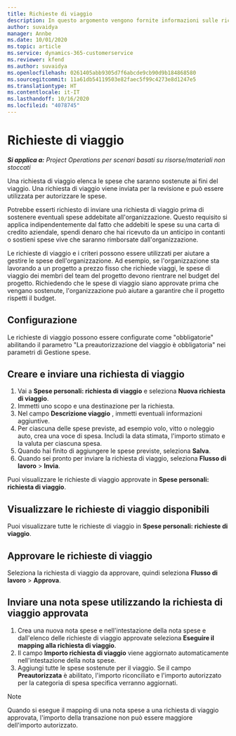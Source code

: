 ```yaml
---
title: Richieste di viaggio
description: In questo argomento vengono fornite informazioni sulle richieste di viaggio.
author: suvaidya
manager: Annbe
ms.date: 10/01/2020
ms.topic: article
ms.service: dynamics-365-customerservice
ms.reviewer: kfend
ms.author: suvaidya
ms.openlocfilehash: 0261405abb9305d7f6abcde9cb90d9b184868580
ms.sourcegitcommit: 11a61db54119503e82faec5f99c4273e8d1247e5
ms.translationtype: HT
ms.contentlocale: it-IT
ms.lasthandoff: 10/16/2020
ms.locfileid: "4078745"
---
```

# <a name="travel-requisitions"></a>Richieste di viaggio

_**Si applica a:** Project Operations per scenari basati su risorse/materiali non stoccati_

Una richiesta di viaggio elenca le spese che saranno sostenute ai fini del viaggio. Una richiesta di viaggio viene inviata per la revisione e può essere utilizzata per autorizzare le spese.

Potrebbe esserti richiesto di inviare una richiesta di viaggio prima di sostenere eventuali spese addebitate all'organizzazione. Questo requisito si applica indipendentemente dal fatto che addebiti le spese su una carta di credito aziendale, spendi denaro che hai ricevuto da un anticipo in contanti o sostieni spese vive che saranno rimborsate dall'organizzazione.

Le richieste di viaggio e i criteri possono essere utilizzati per aiutare a gestire le spese dell'organizzazione. Ad esempio, se l'organizzazione sta lavorando a un progetto a prezzo fisso che richiede viaggi, le spese di viaggio dei membri del team del progetto devono rientrare nel budget del progetto. Richiedendo che le spese di viaggio siano approvate prima che vengano sostenute, l'organizzazione può aiutare a garantire che il progetto rispetti il budget.

## <a name="configuration"></a>Configurazione 

Le richieste di viaggio possono essere configurate come "obbligatorie" abilitando il parametro "La preautorizzazione del viaggio è obbligatoria" nei parametri di Gestione spese. 

## <a name="create-and-submit-a-travel-requisition"></a>Creare e inviare una richiesta di viaggio

1. Vai a **Spese personali: richiesta di viaggio** e seleziona **Nuova richiesta di viaggio**.
2. Immetti uno scopo e una destinazione per la richiesta.
3. Nel campo **Descrizione viaggio** , immetti eventuali informazioni aggiuntive. 
4. Per ciascuna delle spese previste, ad esempio volo, vitto o noleggio auto, crea una voce di spesa. Includi la data stimata, l'importo stimato e la valuta per ciascuna spesa. 
5. Quando hai finito di aggiungere le spese previste, seleziona **Salva**.
6. Quando sei pronto per inviare la richiesta di viaggio, seleziona **Flusso di lavoro** > **Invia**.

Puoi visualizzare le richieste di viaggio approvate in **Spese personali: richiesta di viaggio**. 

## <a name="view-available-travel-requisitions"></a>Visualizzare le richieste di viaggio disponibili

Puoi visualizzare tutte le richieste di viaggio in **Spese personali: richieste di viaggio**.

## <a name="approve-travel-requisitions"></a>Approvare le richieste di viaggio

Seleziona la richiesta di viaggio da approvare, quindi seleziona **Flusso di lavoro** > **Approva**.  

## <a name="submit-an-expense-report-using-your-approved-travel-requisition"></a>Inviare una nota spese utilizzando la richiesta di viaggio approvata

1. Crea una nuova nota spese e nell'intestazione della nota spese e dall'elenco delle richieste di viaggio approvate seleziona **Eseguire il mapping alla richiesta di viaggio**.
2. Il campo **Importo richiesta di viaggio** viene aggiornato automaticamente nell'intestazione della nota spese.
3. Aggiungi tutte le spese sostenute per il viaggio. Se il campo **Preautorizzata** è abilitato, l'importo riconciliato e l'importo autorizzato per la categoria di spesa specifica verranno aggiornati.

> [!NOTE]
> Quando si esegue il mapping di una nota spese a una richiesta di viaggio approvata, l'importo della transazione non può essere maggiore dell'importo autorizzato. 
